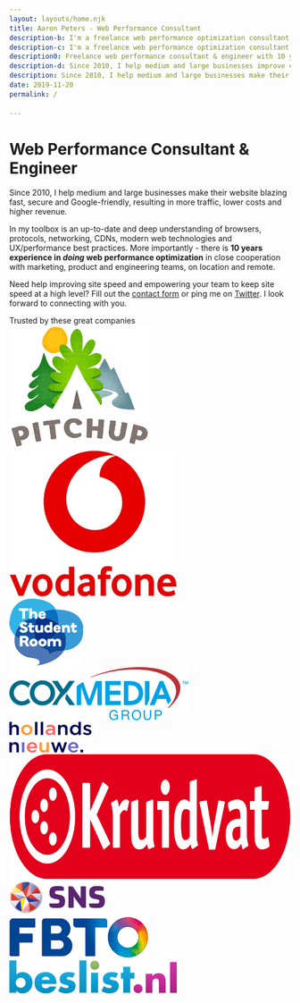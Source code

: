 ```yaml
---
layout: layouts/home.njk
title: Aaron Peters - Web Performance Consultant
description-b: I'm a freelance web performance optimization consultant & engineer with 10 years experience in making websites fast, secure and Google-friendly.
description-c: I'm a freelance web performance optimization consultant and engineer with 10 years experience in making (large) websites blazing fast.
description0: Freelance web performance consultant & engineer with 10 years experience in helping medium / large businesses make their website strong and fast.
description-d: Since 2010, I help medium and large businesses improve customer satisfaction, do better in Google and increase revenue by making their website fast.
description: Since 2010, I help medium and large businesses make their website fast, secure and Google-friendly, resulting in more traffic and higher revenue. 
date: 2019-11-20
permalink: /

---
```


# Web Performance Consultant & Engineer

Since 2010, I help medium and large businesses make their website blazing fast, secure and Google-friendly, resulting in more traffic, lower costs and higher revenue.

In my toolbox is an up-to-date and deep understanding of browsers, protocols, networking, CDNs, modern web technologies and UX/performance best practices. 
More importantly - there is <strong>10 years experience in <i>doing</i> web performance optimization</strong> in close cooperation with marketing, product and engineering teams, on location and remote.

Need help improving site speed and empowering your team to keep site speed at a high level? 
Fill out the <a href="/contact/">contact form</a> or ping me on <a href="https://twitter.com/aaronpeters" rel="me">Twitter</a>.
I look forward to connecting with you.

<div class="trusted-by">
	Trusted by these great companies
</div>
<div class="customers">
	<div class="customer c1 big">
		<img src="/static/img/logo-pitchup.png" width="252" height="221" alt="Pitchup logo">
	</div>
	<div class="customer c2 big">
		<img src="/static/img/logo-vodafone-portrait.jpg" width="300" height="262" alt="Vodafone logo">
	</div>
	<div class="customer c3 big">
		<img src="/static/img/logo-tsr.png" width="133" height="120" alt="The Student Room logo">
	</div>
	<div class="customer c4">
		<img src="/static/img/logo-coxmediagroup.png" width="320" height="95" alt="Cox Media Group logo">
	</div>
	<div class="customer c5">
		<img src="/static/img/logo-hollandsnieuwe.png" width="147" height="55" alt="hollandsnieuwe logo">
	</div>
	<div class="customer c6">
		<img src="/static/img/Logo-Kruidvat-2019-Rood-SVG-RGB-zonder-outline.png" width="853" height="223" alt="Kruidvat logo">
	</div>
	<div class="customer c7">
		<img src="/static/img/logo-snsbank.png" width="171" height="60" alt="SNS Bank logo">
	</div>
	<div class="customer c8">
		<img src="/static/img/logo-fbto.png" width="250" height="77" alt="FBTO logo">
	</div>
	<div class="customer c9">
		<img src="/static/img/logo-beslist-59h.png" width="300" height="59" alt="Beslist.nl logo">
	</div>
</div>

